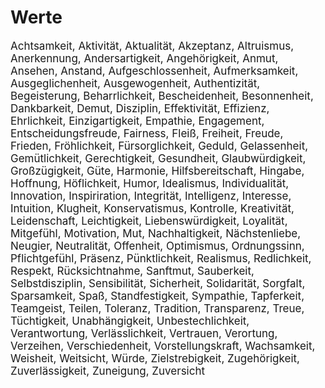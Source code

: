 # Werte
<div style="font-size:17px"> <!--Größe für 4 Seiten pro Seite -->
Achtsamkeit, Aktivität, Aktualität, Akzeptanz, Altruismus, Anerkennung, Andersartigkeit, Angehörigkeit, Anmut, Ansehen, Anstand, Aufgeschlossenheit, Aufmerksamkeit, Ausgeglichenheit, Ausgewogenheit, Authentizität, Begeisterung, Beharrlichkeit, Bescheidenheit, Besonnenheit, Dankbarkeit, Demut, Disziplin, Effektivität, Effizienz, Ehrlichkeit, Einzigartigkeit, Empathie, Engagement, Entscheidungsfreude, Fairness, Fleiß, Freiheit, Freude, Frieden, Fröhlichkeit, Fürsorglichkeit, Geduld, Gelassenheit, Gemütlichkeit, Gerechtigkeit, Gesundheit, Glaubwürdigkeit, Großzügigkeit, Güte, Harmonie, Hilfsbereitschaft, Hingabe, Hoffnung, Höflichkeit, Humor, Idealismus, Individualität, Innovation, Inspiriration, Integrität, Intelligenz, Interesse, Intuition, Klugheit, Konservatismus, Kontrolle, Kreativität, Leidenschaft, Leichtigkeit, Liebenswürdigkeit, Loyalität, Mitgefühl, Motivation, Mut, Nachhaltigkeit, Nächstenliebe, Neugier, Neutralität, Offenheit, Optimismus, Ordnungssinn, Pflichtgefühl, Präsenz, Pünktlichkeit, Realismus, Redlichkeit, Respekt, Rücksichtnahme, Sanftmut, Sauberkeit, Selbstdisziplin, Sensibilität, Sicherheit, Solidarität, Sorgfalt, Sparsamkeit, Spaß, Standfestigkeit, Sympathie, Tapferkeit, Teamgeist, Teilen, Toleranz, Tradition, Transparenz, Treue, Tüchtigkeit, Unabhängigkeit, Unbestechlichkeit, Verantwortung, Verlässlichkeit, Vertrauen, Verortung, Verzeihen, Verschiedenheit, Vorstellungskraft, Wachsamkeit, Weisheit, Weitsicht, Würde, Zielstrebigkeit, Zugehörigkeit, Zuverlässigkeit, Zuneigung, Zuversicht
</div>
